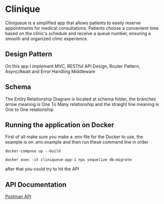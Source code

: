 # Clinique

Cliniqueue is a simplified app that allows patients to easily reserve appointments for medical consultations. Patients choose a convenient time based on the clinic's schedule and receive a queue number, ensuring a smooth and organized clinic experience.

## Design Pattern

On this app I implement MVC, RESTful API Design, Router Pattern, Async/Await and Error Handling Middleware

## Schema

The Entity Relationship Diagram is located at schema folder, the branches arrow meaning is One To Many relationship and the straight line meaning is One to One relationship

## Running the application on Docker

First of all make sure you make a .env file for the Docker to use, the example is on .env.example and then run these command line in order

    docker-compose up --build

    docker exec -it cliniqueue-app-1 npx sequelize db:migrate

after that you could try to hit the API

## API Documentation

[Postman API](https://api.postman.com/collections/30551856-3f74c2da-da95-43c4-8623-5b62210cc1dc?access_key=PMAT-01HCYFPS4YSVHRHPGBGNMJXPTQ)


